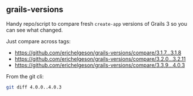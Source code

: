 grails-versions
---

Handy repo/script to compare fresh `create-app` versions of Grails 3 so you can see what changed.

Just compare across tags:
* <https://github.com/erichelgeson/grails-versions/compare/3.1.7...3.1.8>
* <https://github.com/erichelgeson/grails-versions/compare/3.2.0...3.2.11>
* <https://github.com/erichelgeson/grails-versions/compare/3.3.9...4.0.3>

From the git cli:

```bash
git diff 4.0.0..4.0.3
```
